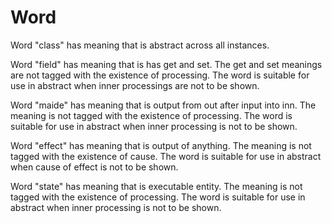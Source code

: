 # Word

Word "class" has meaning that is abstract across all instances.

Word "field" has meaning that is has get and set.
The get and set meanings are not tagged with the existence of processing.
The word is suitable for use in abstract when inner processings are not to be shown.

Word "maide" has meaning that is output from out after input into inn.
The meaning is not tagged with the existence of processing.
The word is suitable for use in abstract when inner processing is not to be shown.

Word "effect" has meaning that is output of anything.
The meaning is not tagged with the existence of cause.
The word is suitable for use in abstract when cause of effect is not to be shown.

Word "state" has meaning that is executable entity.
The meaning is not tagged with the existence of processing.
The word is suitable for use in abstract when inner processing is not to be shown.